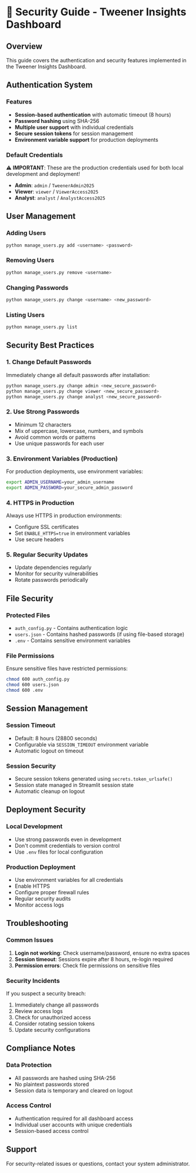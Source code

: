 # 🔐 Security Guide - Tweener Insights Dashboard

## Overview
This guide covers the authentication and security features implemented in the Tweener Insights Dashboard.

## Authentication System

### Features
- **Session-based authentication** with automatic timeout (8 hours)
- **Password hashing** using SHA-256
- **Multiple user support** with individual credentials
- **Secure session tokens** for session management
- **Environment variable support** for production deployments

### Default Credentials
⚠️ **IMPORTANT**: These are the production credentials used for both local development and deployment!

- **Admin**: `admin` / `TweenerAdmin2025`
- **Viewer**: `viewer` / `ViewerAccess2025`
- **Analyst**: `analyst` / `AnalystAccess2025`

## User Management

### Adding Users
```bash
python manage_users.py add <username> <password>
```

### Removing Users
```bash
python manage_users.py remove <username>
```

### Changing Passwords
```bash
python manage_users.py change <username> <new_password>
```

### Listing Users
```bash
python manage_users.py list
```

## Security Best Practices

### 1. Change Default Passwords
Immediately change all default passwords after installation:
```bash
python manage_users.py change admin <new_secure_password>
python manage_users.py change viewer <new_secure_password>
python manage_users.py change analyst <new_secure_password>
```

### 2. Use Strong Passwords
- Minimum 12 characters
- Mix of uppercase, lowercase, numbers, and symbols
- Avoid common words or patterns
- Use unique passwords for each user

### 3. Environment Variables (Production)
For production deployments, use environment variables:
```bash
export ADMIN_USERNAME=your_admin_username
export ADMIN_PASSWORD=your_secure_admin_password
```

### 4. HTTPS in Production
Always use HTTPS in production environments:
- Configure SSL certificates
- Set `ENABLE_HTTPS=true` in environment variables
- Use secure headers

### 5. Regular Security Updates
- Update dependencies regularly
- Monitor for security vulnerabilities
- Rotate passwords periodically

## File Security

### Protected Files
- `auth_config.py` - Contains authentication logic
- `users.json` - Contains hashed passwords (if using file-based storage)
- `.env` - Contains sensitive environment variables

### File Permissions
Ensure sensitive files have restricted permissions:
```bash
chmod 600 auth_config.py
chmod 600 users.json
chmod 600 .env
```

## Session Management

### Session Timeout
- Default: 8 hours (28800 seconds)
- Configurable via `SESSION_TIMEOUT` environment variable
- Automatic logout on timeout

### Session Security
- Secure session tokens generated using `secrets.token_urlsafe()`
- Session state managed in Streamlit session state
- Automatic cleanup on logout

## Deployment Security

### Local Development
- Use strong passwords even in development
- Don't commit credentials to version control
- Use `.env` files for local configuration

### Production Deployment
- Use environment variables for all credentials
- Enable HTTPS
- Configure proper firewall rules
- Regular security audits
- Monitor access logs

## Troubleshooting

### Common Issues
1. **Login not working**: Check username/password, ensure no extra spaces
2. **Session timeout**: Sessions expire after 8 hours, re-login required
3. **Permission errors**: Check file permissions on sensitive files

### Security Incidents
If you suspect a security breach:
1. Immediately change all passwords
2. Review access logs
3. Check for unauthorized access
4. Consider rotating session tokens
5. Update security configurations

## Compliance Notes

### Data Protection
- All passwords are hashed using SHA-256
- No plaintext passwords stored
- Session data is temporary and cleared on logout

### Access Control
- Authentication required for all dashboard access
- Individual user accounts with unique credentials
- Session-based access control

## Support
For security-related issues or questions, contact your system administrator. 